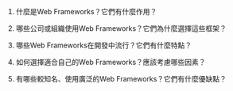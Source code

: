 

1. 什麼是Web Frameworks？它們有什麼作用？

2. 哪些公司或組織使用Web Frameworks？它們為什麼選擇這些框架？

3. 哪些Web Frameworks在開發中流行？它們有什麼特點？

4. 如何選擇適合自己的Web Frameworks？應該考慮哪些因素？

5. 有哪些較知名、使用廣泛的Web Frameworks？它們有什麼優缺點？